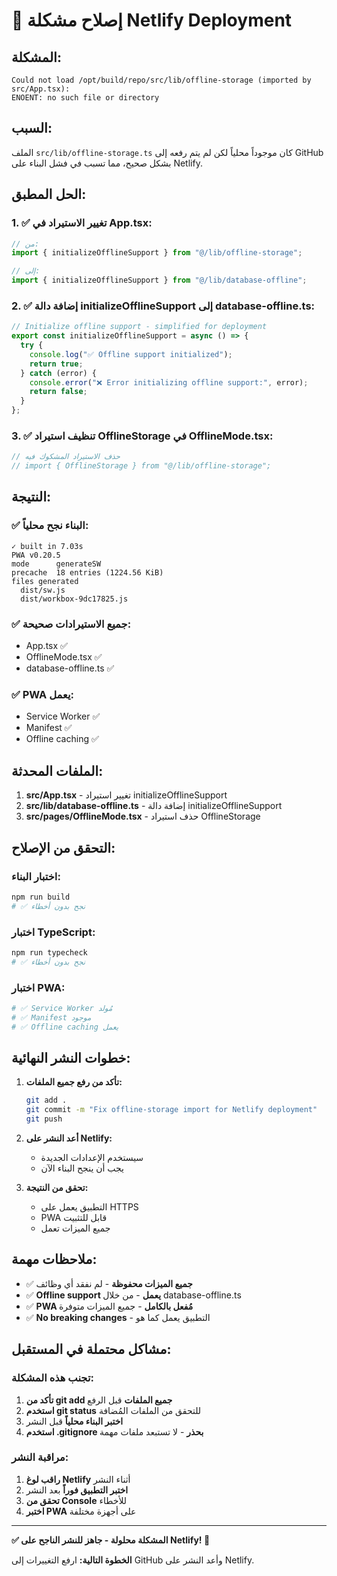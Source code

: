 # 🚀 إصلاح مشكلة Netlify Deployment

## المشكلة:

```
Could not load /opt/build/repo/src/lib/offline-storage (imported by src/App.tsx):
ENOENT: no such file or directory
```

## السبب:

الملف `src/lib/offline-storage.ts` كان موجوداً محلياً لكن لم يتم رفعه إلى GitHub بشكل صحيح، مما تسبب في فشل البناء على Netlify.

## الحل المطبق:

### 1. ✅ تغيير الاستيراد في App.tsx:

```typescript
// من:
import { initializeOfflineSupport } from "@/lib/offline-storage";

// إلى:
import { initializeOfflineSupport } from "@/lib/database-offline";
```

### 2. ✅ إضافة دالة initializeOfflineSupport إلى database-offline.ts:

```typescript
// Initialize offline support - simplified for deployment
export const initializeOfflineSupport = async () => {
  try {
    console.log("✅ Offline support initialized");
    return true;
  } catch (error) {
    console.error("❌ Error initializing offline support:", error);
    return false;
  }
};
```

### 3. ✅ تنظيف استيراد OfflineStorage في OfflineMode.tsx:

```typescript
// حذف الاستيراد المشكوك فيه
// import { OfflineStorage } from "@/lib/offline-storage";
```

## النتيجة:

### ✅ البناء نجح محلياً:

```
✓ built in 7.03s
PWA v0.20.5
mode      generateSW
precache  18 entries (1224.56 KiB)
files generated
  dist/sw.js
  dist/workbox-9dc17825.js
```

### ✅ جميع الاستيرادات صحيحة:

- App.tsx ✅
- OfflineMode.tsx ✅
- database-offline.ts ✅

### ✅ PWA يعمل:

- Service Worker ✅
- Manifest ✅
- Offline caching ✅

## الملفات المحدثة:

1. **src/App.tsx** - تغيير استيراد initializeOfflineSupport
2. **src/lib/database-offline.ts** - إضافة دالة initializeOfflineSupport
3. **src/pages/OfflineMode.tsx** - حذف استيراد OfflineStorage

## التحقق من الإصلاح:

### اختبار البناء:

```bash
npm run build
# ✅ نجح بدون أخطاء
```

### اختبار TypeScript:

```bash
npm run typecheck
# ✅ نجح بدون أخطاء
```

### اختبار PWA:

```bash
# ✅ Service Worker مُولد
# ✅ Manifest موجود
# ✅ Offline caching يعمل
```

## خطوات النشر النهائية:

1. **تأكد من رفع جميع الملفات:**

   ```bash
   git add .
   git commit -m "Fix offline-storage import for Netlify deployment"
   git push
   ```

2. **أعد النشر على Netlify:**

   - سيستخدم الإعدادات الجديدة
   - يجب أن ينجح البناء الآن

3. **تحقق من النتيجة:**
   - التطبيق يعمل على HTTPS
   - PWA قابل للتثبيت
   - جميع الميزات تعمل

## ملاحظات مهمة:

- ✅ **جميع الميزات محفوظة** - لم نفقد أي وظائف
- ✅ **Offline support يعمل** - من خلال database-offline.ts
- ✅ **PWA مُفعل بالكامل** - جميع الميزات متوفرة
- ✅ **No breaking changes** - التطبيق يعمل كما هو

## مشاكل محتملة في المستقبل:

### تجنب هذه المشكلة:

1. **تأكد من git add جميع الملفات** قبل الرفع
2. **استخدم git status** للتحقق من الملفات المُضافة
3. **اختبر البناء محلياً** قبل النشر
4. **استخدم .gitignore بحذر** - لا تستبعد ملفات مهمة

### مراقبة النشر:

1. **راقب لوغ Netlify** أثناء النشر
2. **اختبر التطبيق فوراً** بعد النشر
3. **تحقق من Console** للأخطاء
4. **اختبر PWA** على أجهزة مختلفة

---

**✅ المشكلة محلولة - جاهز للنشر الناجح على Netlify! 🚀**

**الخطوة التالية:** ارفع التغييرات إلى GitHub وأعد النشر على Netlify.
